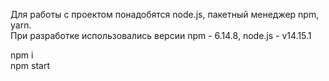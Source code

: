 Для работы с проектом понадобятся node.js, пакетный менеджер npm, yarn.<br>
При разработке использовались версии npm - 6.14.8, node.js - v14.15.1<br>

npm i<br>
npm start<br>
